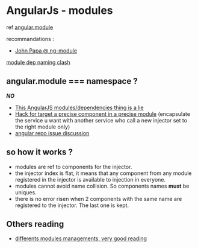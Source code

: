 # AngularJs - modules

ref [angular.module](https://docs.angularjs.org/api/ng/function/angular.module)

recommandations :
- [John Papa @ ng-module](https://github.com/johnpapa/angular-styleguide#modules)

[module dep naming clash](http://stackoverflow.com/questions/30374934/angularjs-module-dependencies-naming-clash/30376123#30376123)

## angular.module === namespace ?

***NO***

- [This AngularJS modules/dependencies thing is a lie](http://michalostruszka.pl/blog/2015/05/21/angular-dependencies-naming-clash/)
- [Hack for target a precise component in a precise module](http://stackoverflow.com/questions/30374934/angularjs-module-dependencies-naming-clash/30376123#30376123)
(encapsulate the service u want with another service who call a new injector set to the right module only)
- [angular repo issue discussion](https://github.com/angular/angular.js/issues/10805)

## so how it works ?

- modules are ref to components for the injector.
- the injector index is flat, it means that any component from any module registered in the injector is available to injection in everyone.
- modules cannot avoid name collision. So components names **must** be uniques.
- there is no error risen when 2 components with the same name are registered to the injector. The last one is kept.

## Others reading

- [differents modules managements, very good reading](https://scott.mn/2014/03/03/javascript_modules/)
